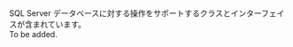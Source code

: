 <Namespace Name="Microsoft.Azure.Management.Sql">
  <Docs>
    <summary>SQL Server データベースに対する操作をサポートするクラスとインターフェイスが含まれています。</summary> 
    <remarks>To be added.</remarks>
  </Docs>
</Namespace>
